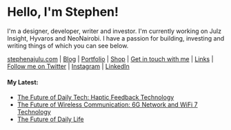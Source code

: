   <!-- Hello there! Feel free to make this your own but kindly don't use my data. Attributions are welcomed & appreciated --> 

# Hello, I'm Stephen!

I'm a designer, developer, writer and investor. I'm currently working on Julz Insight, Hyvaros and NeoNairobi. I have a passion for building, investing and writing things of which you can see below.

[stephenajulu.com](https://stephenajulu.com) | [Blog](https://stephenajulu.com/blog) | [Portfolio](https://stephenajulu.com/portfolio) | [Shop](https://stephenajulu.com/store) | [Get in touch with me](https://stephenajulu.com/contact) | [Links](https://stephenajulu.com/links) | [Follow me on Twitter](https://twitter.com/stephenajulu) | [Instagram](https://instagram.com/stephenajulu) | [LinkedIn](https://linkedin.com/in/stephenajulu)

#### My Latest:

<!-- BLOG-POST-LIST:START -->
- [The Future of Daily Tech: Haptic Feedback Technology](https://stephenajulu.com/blog/the-future-of-daily-tech-haptic-feedback-technology/)
- [The Future of Wireless Communication: 6G Network and WiFi 7 Technology](https://stephenajulu.com/blog/the-future-of-wireless-communication-6g-network-and-wifi-7-technology/)
- [The Future of Daily Life](https://stephenajulu.com/blog/the-future-of-daily-life/)
<!-- BLOG-POST-LIST:END -->

